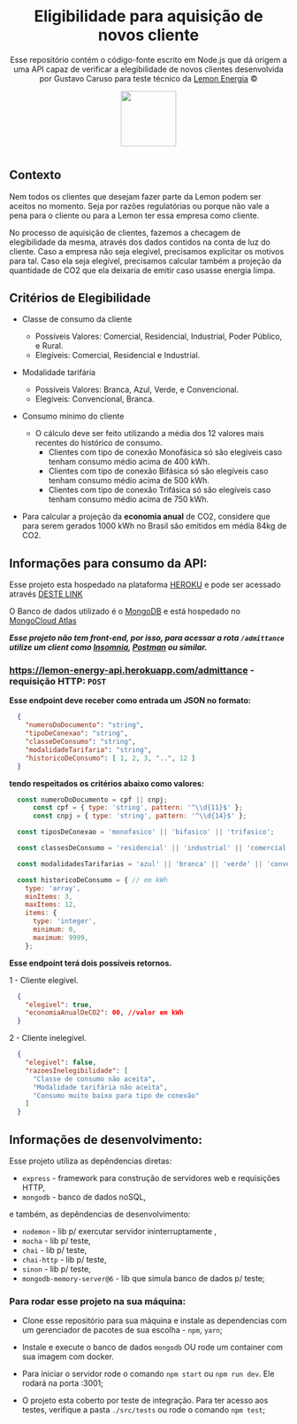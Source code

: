 <div align="center">

# Eligibilidade para aquisição de novos cliente


Esse repositório contém o código-fonte escrito em Node.js que dá origem a uma API capaz de verificar a elegibilidade de novos clientes desenvolvida por Gustavo Caruso para teste técnico da [Lemon Energia](https://www.energialemon.com.br/) ©

<img src="https://assets.website-files.com/5f7e0994165e365ab297bfe7/5fb28b8004eb4b7dff6fcf23_logo-original.png" width="100px">

</div>

#

## Contexto

Nem todos os clientes que desejam fazer parte da Lemon podem ser aceitos no momento. Seja por razões regulatórias ou porque não vale a pena para o cliente ou para a Lemon ter essa empresa como cliente. 

No processo de aquisição de clientes, fazemos a checagem de elegibilidade da mesma, através dos dados contidos na conta de luz do cliente. Caso a empresa não seja elegível, precisamos explicitar os motivos para tal. Caso ela seja elegível, precisamos calcular também a projeção da quantidade de CO2 que ela deixaria de emitir caso usasse energia limpa.

## Critérios de Elegibilidade

- Classe de consumo da cliente
    - Possíveis Valores: Comercial, Residencial, Industrial, Poder Público, e Rural.
    - Elegíveis: Comercial, Residencial e Industrial.

- Modalidade tarifária
    - Possíveis Valores: Branca, Azul, Verde, e Convencional.
    - Elegíveis: Convencional, Branca.
- Consumo mínimo do cliente
    - O cálculo deve ser feito utilizando a média dos 12 valores mais recentes do histórico de consumo.
        - Clientes com tipo de conexão Monofásica só são elegíveis caso tenham consumo médio acima de 400 kWh.
        - Clientes com tipo de conexão Bifásica só são elegíveis caso tenham consumo médio acima de 500 kWh.
        - Clientes com tipo de conexão Trifásica só são elegíveis caso tenham consumo médio acima de 750 kWh.

- Para calcular a projeção da **economia anual** de CO2, considere que para serem gerados 1000 kWh no Brasil são emitidos em média 84kg de CO2.


## Informações para consumo da API:

Esse projeto esta hospedado na plataforma <a href="https://www.heroku.com/" target="_blank">HEROKU</a> e pode ser acessado através <a href="https://lemon-energy-api.herokuapp.com/" target="_blank">DESTE LINK</a>

O Banco de dados utilizado é o <a target="_blank" href="https://www.mongodb.com/">MongoDB</a> e está hospedado no <a target="_blank" href="https://cloud.mongodb.com/">MongoCloud Atlas</a>

_**Esse projeto não tem front-end, por isso, para acessar a rota `/admittance` utilize um client como <a target="_blank" href="https://insomnia.rest/">Insomnia</a>, <a target="_blank" href="https://www.postman.com/">Postman</a> ou similar.**_


### https://lemon-energy-api.herokuapp.com/admittance - requisição HTTP: `POST` <br>
  **Esse endpoint deve receber como entrada um JSON no formato:**

  ```json
    {
      "numeroDoDocumento": "string",
      "tipoDeConexao": "string",
      "classeDeConsumo": "string",
      "modalidadeTarifaria": "string",
      "historicoDeConsumo": [ 1, 2, 3, "..", 12 ]
    }
  ```

  **tendo respeitados os critérios abaixo como valores:**
  ```javascript
    const numeroDoDocumento = cpf || cnpj;
        const cpf = { type: 'string', pattern: '^\\d{11}$' };
        const cnpj = { type: 'string', pattern: '^\\d{14}$' };

    const tiposDeConexao = 'monofasico' || 'bifasico' || 'trifasico';

    const classesDeConsumo = 'residencial' || 'industrial' || 'comercial' || 'rural' || 'poderPublico';

    const modalidadesTarifarias = 'azul' || 'branca' || 'verde' || 'convencional';

    const historicoDeConsumo = { // em kWh
      type: 'array',
      minItems: 3,
      maxItems: 12,
      items: {
        type: 'integer',
        minimum: 0,
        maximum: 9999,
      };
  ```

  **Esse endpoint terá dois possíveis retornos.**

  1 - Cliente elegível. 
  ```json
    {
      "elegivel": true,
      "economiaAnualDeCO2": 00, //valor em kWh
    }
  ```

  2 - Cliente inelegível.
  ```json
    {
      "elegivel": false,
      "razoesInelegibilidade": [
        "Classe de consumo não aceita",
        "Modalidade tarifária não aceita",
        "Consumo muito baixo para tipo de conexão"
      ]
    }
  ```


## Informações de desenvolvimento:

Esse projeto utiliza as depêndencias diretas:
- `express` - framework para construção de servidores web e requisições HTTP,
- `mongodb` - banco de dados noSQL,

e também, as depêndencias de desenvolvimento:
- `nodemon` - lib p/ exercutar servidor ininterruptamente ,
- `mocha` - lib p/ teste,
- `chai` - lib p/ teste,
- `chai-http` - lib p/ teste,
- `sinon` - lib p/ teste,
- `mongodb-memory-server@6` - lib que simula banco de dados p/ teste;

### Para rodar esse projeto na sua máquina:
- Clone esse repositório para sua máquina e instale as dependencias com um gerenciador de pacotes de sua escolha - `npm`, `yarn`;

- Instale e execute o banco de dados `mongodb` OU rode um container com sua imagem com docker.

- Para iniciar o servidor rode o comando `npm start` ou `npm run dev`. Ele rodará na porta :3001;

- O projeto esta coberto por teste de integração. Para ter acesso aos testes, verifique a pasta `./src/tests` ou rode o comando `npm test`;

#
